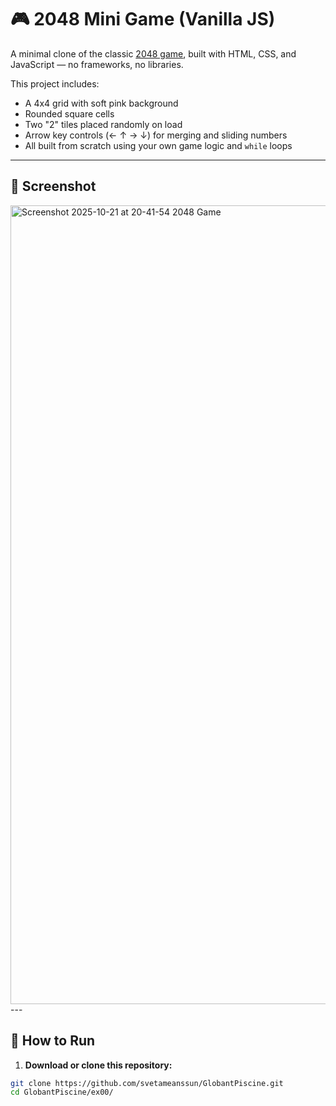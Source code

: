 # 🎮 2048 Mini Game (Vanilla JS)

A minimal clone of the classic [2048 game](https://play2048.co), built with HTML, CSS, and JavaScript — no frameworks, no libraries.

This project includes:
- A 4x4 grid with soft pink background
- Rounded square cells
- Two "2" tiles placed randomly on load
- Arrow key controls (← ↑ → ↓) for merging and sliding numbers
- All built from scratch using your own game logic and `while` loops

---

## 📸 Screenshot

<img width="1168" height="1278" alt="Screenshot 2025-10-21 at 20-41-54 2048 Game" src="https://github.com/user-attachments/assets/a2881b53-2a65-4a9a-81be-c20d3546ee99" />
---

## 🚀 How to Run

1. **Download or clone this repository:**

```bash
git clone https://github.com/svetameanssun/GlobantPiscine.git
cd GlobantPiscine/ex00/
